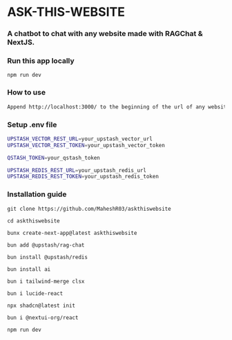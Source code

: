 # ASK-THIS-WEBSITE
<h3>A chatbot to chat with any website made with RAGChat & NextJS.</h3>

### Run this app locally

```shell
npm run dev
```

### How to use

```bash
Append http://localhost:3000/ to the beginning of the url of any website.
```

### Setup .env file

```bash
UPSTASH_VECTOR_REST_URL=your_upstash_vector_url
UPSTASH_VECTOR_REST_TOKEN=your_upstash_vector_token

QSTASH_TOKEN=your_qstash_token

UPSTASH_REDIS_REST_URL=your_upstash_redis_url
UPSTASH_REDIS_REST_TOKEN=your_upstash_redis_token
```

### Installation guide

```shell
git clone https://github.com/MaheshR03/askthiswebsite
```
```shell
cd askthiswebsite
```
```shell
bunx create-next-app@latest askthiswebsite
```
```shell
bun add @upstash/rag-chat
```
```shell
bun install @upstash/redis
```
```shell
bun install ai
```
```shell
bun i tailwind-merge clsx
```
```shell
bun i lucide-react
```
```shell
npx shadcn@latest init
```
```shell
bun i @nextui-org/react
```
```shell
npm run dev
```
